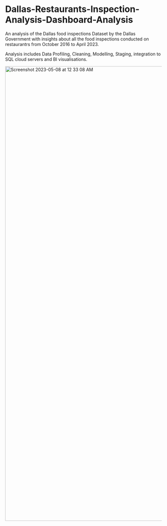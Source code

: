 # Dallas-Restaurants-Inspection-Analysis-Dashboard-Analysis

An analysis of the Dallas food inspections Dataset by the Dallas Government with insights about all the food inspections conducted on restaurantrs from October 2016 to April 2023.

Analysis includes Data Profiling, Cleaning, Modelling, Staging, integration to SQL cloud servers and BI visualisations.

<img width="1456" alt="Screenshot 2023-05-08 at 12 33 08 AM" src="https://user-images.githubusercontent.com/69577585/236734507-d49e700e-0b4c-4a8b-995d-6b67c2797cea.png">

